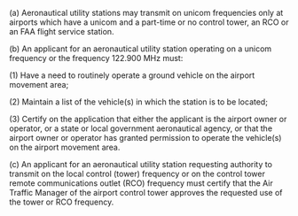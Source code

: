 (a) Aeronautical utility stations may transmit on unicom frequencies only at airports which have a unicom and a part-time or no control tower, an RCO or an FAA flight service station.

(b) An applicant for an aeronautical utility station operating on a unicom frequency or the frequency 122.900 MHz must:

(1) Have a need to routinely operate a ground vehicle on the airport movement area;

(2) Maintain a list of the vehicle(s) in which the station is to be located;

(3) Certify on the application that either the applicant is the airport owner or operator, or a state or local government aeronautical agency, or that the airport owner or operator has granted permission to operate the vehicle(s) on the airport movement area.

(c) An applicant for an aeronautical utility station requesting authority to transmit on the local control (tower) frequency or on the control tower remote communications outlet (RCO) frequency must certify that the Air Traffic Manager of the airport control tower approves the requested use of the tower or RCO frequency.

